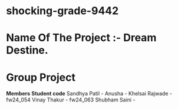 # shocking-grade-9442

# Name Of The Project :- Dream Destine.

# Group Project 
**Members**     **Student code**
Sandhya Patil   -
Anusha          -
Khelsai Rajwade - fw24_054
Vinay Thakur    -  fw24_063
Shubham Saini   -




